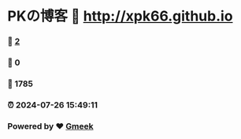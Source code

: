 # PKの博客 :link: http://xpk66.github.io 
### :page_facing_up: [2](http://xpk66.github.io/tag.html) 
### :speech_balloon: 0 
### :hibiscus: 1785 
### :alarm_clock: 2024-07-26 15:49:11 
### Powered by :heart: [Gmeek](https://github.com/Meekdai/Gmeek)
